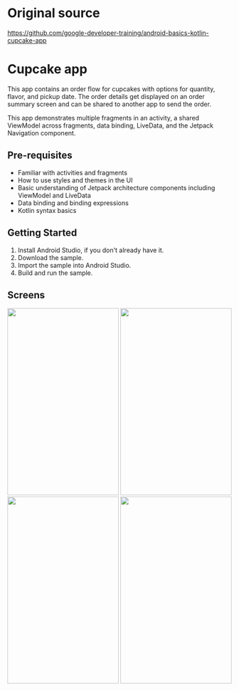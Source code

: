 Original source
=================================
https://github.com/google-developer-training/android-basics-kotlin-cupcake-app

Cupcake app
=================================

This app contains an order flow for cupcakes with options for quantity, flavor, and pickup date.
The order details get displayed on an order summary screen and can be shared to another app to
send the order.

This app demonstrates multiple fragments in an activity, a shared ViewModel across fragments,
data binding, LiveData, and the Jetpack Navigation component.


Pre-requisites
--------------
* Familiar with activities and fragments
* How to use styles and themes in the UI
* Basic understanding of Jetpack architecture components including ViewModel and LiveData
* Data binding and binding expressions
* Kotlin syntax basics


Getting Started
---------------
1. Install Android Studio, if you don't already have it.
2. Download the sample.
3. Import the sample into Android Studio.
4. Build and run the sample.

Screens
-------
<img src="https://github.com/codexpedia/android_basic_single_activity_fragments/blob/main/captures/a.png" width="250" height="420" /> <img src="https://github.com/codexpedia/android_basic_single_activity_fragments/blob/main/captures/b.png" width="250" height="420" /> <img src="https://github.com/codexpedia/android_basic_single_activity_fragments/blob/main/captures/c.png" width="250" height="420" /> <img src="https://github.com/codexpedia/android_basic_single_activity_fragments/blob/main/captures/d.png" width="250" height="420" />



